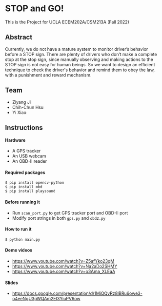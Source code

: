 # STOP and GO!
This is the Project for UCLA ECEM202A/CSM213A (Fall 2022)

## Abstract
Currently, we do not have a mature system to monitor driver’s behavior before a STOP sign. There are plenty of drivers who don’t make a complete stop at the stop sign, since manually observing and making actions to the STOP sign is not easy for human beings. So we want to design an efficient technique to check the driver's behavior and remind them to obey the law, with a punishment and reward mechanism.

## Team
* Ziyang Ji
* Chih-Chun Hsu
* Yi Xiao

## Instructions

#### Hardware
- A GPS tracker
- An USB webcam
- An OBD-II reader

#### Required packages
```
$ pip install opencv-python
$ pip install obd
$ pip install playsound
```

#### Before running it
- Run ```scan_port.py``` to get GPS tracker port and OBD-II port
- Modify port strings in both ```gps.py``` and ```obd2.py```

#### How to run it
```
$ python main.py
```

#### Demo videos
- https://www.youtube.com/watch?v=Z5afYko23qM
- https://www.youtube.com/watch?v=Na2aDo2SHMY
- https://www.youtube.com/watch?v=o3Ama_XLEaA

#### Slides
- https://docs.google.com/presentation/d/1MiQQvRz8lBRu6owe3-o4eeNgU3pWQAm2EI3YiuPV6ow
